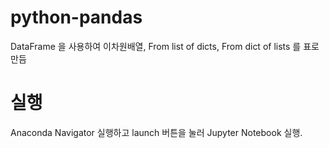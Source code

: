 # python-pandas
DataFrame 을 사용하여 이차원배열, From list of dicts, From dict of lists 를 표로 만듬 

# 실행
Anaconda Navigator 실행하고 launch 버튼을 눌러 Jupyter Notebook 실행.
